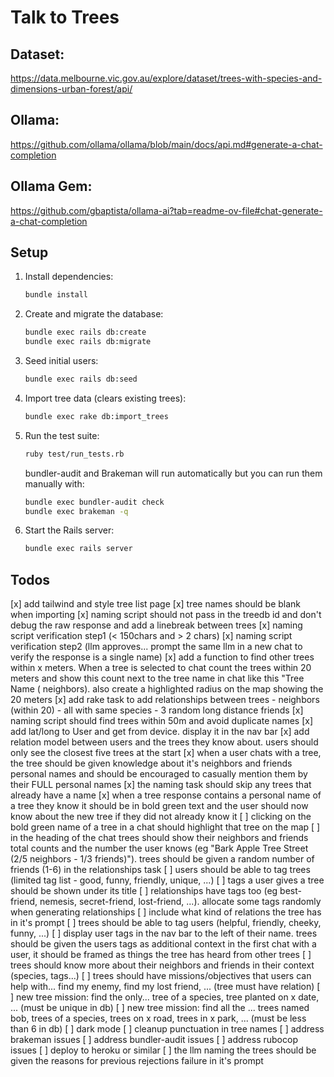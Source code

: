 # Talk to Trees

## Dataset:
https://data.melbourne.vic.gov.au/explore/dataset/trees-with-species-and-dimensions-urban-forest/api/


## Ollama:
https://github.com/ollama/ollama/blob/main/docs/api.md#generate-a-chat-completion


## Ollama Gem:
https://github.com/gbaptista/ollama-ai?tab=readme-ov-file#chat-generate-a-chat-completion

## Setup
1. Install dependencies:
   ```bash
   bundle install
   ```
2. Create and migrate the database:
   ```bash
   bundle exec rails db:create
   bundle exec rails db:migrate
   ```
3. Seed initial users:
   ```bash
   bundle exec rails db:seed
   ```
4. Import tree data (clears existing trees):
   ```bash
   bundle exec rake db:import_trees
   ```
5. Run the test suite:
   ```bash
   ruby test/run_tests.rb
   ```
   bundler-audit and Brakeman will run automatically but you can run them manually with:
   ```bash
   bundle exec bundler-audit check
   bundle exec brakeman -q
   ```
6. Start the Rails server:
   ```bash
   bundle exec rails server
   ```
## Todos
[x] add tailwind and style tree list page
[x] tree names should be blank when importing
[x] naming script should not pass in the treedb id and don't debug the raw response and add a linebreak between trees
[x] naming script verification step1 (< 150chars and > 2 chars)
[x] naming script verification step2 (llm approves... prompt the same llm in a new chat to verify the response is a single name)
[x] add a function to find other trees within x meters. When a tree is selected to chat count the trees within 20 meters and show this count next to the tree name in chat like this "Tree Name (<count> neighbors). also create a highlighted radius on the map showing the 20 meters
[x] add rake task to add relationships between trees - neighbors (within 20) - all with same species - 3 random long distance friends
[x] naming script should find trees within 50m and avoid duplicate names
[x] add lat/long to User and get from device. display it in the nav bar
[x] add relation model between users and the trees they know about. users should only see the closest five trees at the start
[x] when a user chats with a tree, the tree should be given knowledge about it's neighbors and friends personal names and should be encouraged to casually mention them by their FULL personal names
[x] the naming task should skip any trees that already have a name
[x] when a tree response contains a personal name of a tree they know it should be in bold green text and the user should now know about the new tree if they did not already know it
[ ] clicking on the bold green name of a tree in a chat should highlight that tree on the map
[ ] in the heading of the chat trees should show their neighbors and friends total counts and the number the user knows (eg "Bark Apple Tree Street (2/5 neighbors - 1/3 friends)"). trees should be given a random number of friends (1-6) in the relationships task
[ ] users should be able to tag trees (limited tag list - good, funny, friendly, unique, ...)
[ ] tags a user gives a tree should be shown under its title
[ ] relationships have tags too (eg best-friend, nemesis, secret-friend, lost-friend, ...). allocate some tags randomly when generating relationships
[ ] include what kind of relations the tree has in it's prompt
[ ] trees should be able to tag users (helpful, friendly, cheeky, funny, ...)
[ ] display user tags in the nav bar to the left of their name. trees should be given the users tags as additional context in the first chat with a user, it should be framed as things the tree has heard from other trees
[ ] trees should know more about their neighbors and friends in their context (species, tags...)
[ ] trees should have missions/objectives that users can help with... find my enemy, find my lost friend, ... (tree must have relation)
[ ] new tree mission: find the only... tree of a species, tree planted on x date, ... (must be unique in db)
[ ] new tree mission: find all the ... trees named bob, trees of a species, trees on x road, trees in x park, ... (must be less than 6 in db)
[ ] dark mode
[ ] cleanup punctuation in tree names
[ ] address brakeman issues
[ ] address bundler-audit issues
[ ] address rubocop issues
[ ] deploy to heroku or similar
[ ] the llm naming the trees should be given the reasons for previous rejections failure in it's prompt